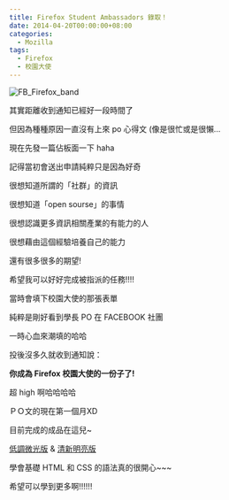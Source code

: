 ```yaml
---
title: Firefox Student Ambassadors 錄取！
date: 2014-04-20T00:00:00+08:00
categories:
  - Mozilla
tags:
  - Firefox
  - 校園大使
---
```


![FB_Firefox_band](http://mozilla.com.tw/media/img/mocotw/package/Graphic/Slogan/FB_Firefox_band.jpg)

其實距離收到通知已經好一段時間了

但因為種種原因一直沒有上來 po 心得文 (像是很忙或是很懶…

現在先發一篇佔板面一下 haha

記得當初會送出申請純粹只是因為好奇

很想知道所謂的「社群」的資訊

很想知道「open sourse」的事情

很想認識更多資訊相關產業的有能力的人

很想藉由這個經驗培養自己的能力

還有很多很多的期望!

希望我可以好好完成被指派的任務!!!!

當時會填下校園大使的那張表單

純粹是剛好看到學長 PO 在 FACEBOOK 社團

一時心血來潮填的哈哈

投後沒多久就收到通知說：

**你成為 Firefox 校園大使的一份子了!**

超 high 啊哈哈哈哈

ＰＯ文的現在第一個月XD

目前完成的成品在這兒~

[低調微光版](https://wildsky.makes.org/thimble/LTE5MTc1ODMzNjA=/wildskys-self-introduction) & [清新明亮版](https://wildsky.makes.org/thimble/LTUwODI5NzIxNg==/wildskys-self-introduction-fresh)

學會基礎 HTML 和 CSS 的語法真的很開心~~~

希望可以學到更多啊!!!!!!
